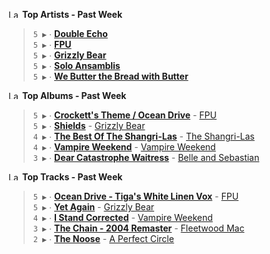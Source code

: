 <!--START_LASTFM_ARTISTS:{"period": "7day", "rows": 5}-->
<a href="https://last.fm" target="_blank"><img src="https://user-images.githubusercontent.com/17434202/215290617-e793598d-d7c9-428f-9975-156db1ba89cc.svg" alt="Last.fm Logo" width="18" height="13"/></a> **Top Artists - Past Week**

> `5 ▶️` ∙ **[Double Echo](https://www.last.fm/music/Double+Echo)**<br/>
> `5 ▶️` ∙ **[FPU](https://www.last.fm/music/FPU)**<br/>
> `5 ▶️` ∙ **[Grizzly Bear](https://www.last.fm/music/Grizzly+Bear)**<br/>
> `5 ▶️` ∙ **[Solo Ansamblis](https://www.last.fm/music/Solo+Ansamblis)**<br/>
> `5 ▶️` ∙ **[We Butter the Bread with Butter](https://www.last.fm/music/We+Butter+the+Bread+with+Butter)**<br/>
<!--END_LASTFM_ARTISTS-->

<!--START_LASTFM_ALBUMS:{"period": "7day", "rows": 5}-->
<a href="https://last.fm" target="_blank"><img src="https://user-images.githubusercontent.com/17434202/215290617-e793598d-d7c9-428f-9975-156db1ba89cc.svg" alt="Last.fm Logo" width="18" height="13"/></a> **Top Albums - Past Week**

> `5 ▶️` ∙ **[Crockett's Theme / Ocean Drive](https://www.last.fm/music/FPU/Crockett%27s+Theme+%2F+Ocean+Drive)** - [FPU](https://www.last.fm/music/FPU)<br/>
> `5 ▶️` ∙ **[Shields](https://www.last.fm/music/Grizzly+Bear/Shields)** - [Grizzly Bear](https://www.last.fm/music/Grizzly+Bear)<br/>
> `4 ▶️` ∙ **[The Best Of The Shangri-Las](https://www.last.fm/music/The+Shangri-Las/The+Best+Of+The+Shangri-Las)** - [The Shangri-Las](https://www.last.fm/music/The+Shangri-Las)<br/>
> `4 ▶️` ∙ **[Vampire Weekend](https://www.last.fm/music/Vampire+Weekend/Vampire+Weekend)** - [Vampire Weekend](https://www.last.fm/music/Vampire+Weekend)<br/>
> `3 ▶️` ∙ **[Dear Catastrophe Waitress](https://www.last.fm/music/Belle+and+Sebastian/Dear+Catastrophe+Waitress)** - [Belle and Sebastian](https://www.last.fm/music/Belle+and+Sebastian)<br/>
<!--END_LASTFM_ALBUMS-->

<!--START_LASTFM_TRACKS:{"period": "7day", "rows": 5}-->
<a href="https://last.fm" target="_blank"><img src="https://user-images.githubusercontent.com/17434202/215290617-e793598d-d7c9-428f-9975-156db1ba89cc.svg" alt="Last.fm Logo" width="18" height="13"/></a> **Top Tracks - Past Week**

> `5 ▶️` ∙ **[Ocean Drive - Tiga's White Linen Vox](https://www.last.fm/music/FPU/_/Ocean+Drive+-+Tiga%27s+White+Linen+Vox)** - [FPU](https://www.last.fm/music/FPU)<br/>
> `5 ▶️` ∙ **[Yet Again](https://www.last.fm/music/Grizzly+Bear/_/Yet+Again)** - [Grizzly Bear](https://www.last.fm/music/Grizzly+Bear)<br/>
> `4 ▶️` ∙ **[I Stand Corrected](https://www.last.fm/music/Vampire+Weekend/_/I+Stand+Corrected)** - [Vampire Weekend](https://www.last.fm/music/Vampire+Weekend)<br/>
> `3 ▶️` ∙ **[The Chain - 2004 Remaster](https://www.last.fm/music/Fleetwood+Mac/_/The+Chain+-+2004+Remaster)** - [Fleetwood Mac](https://www.last.fm/music/Fleetwood+Mac)<br/>
> `2 ▶️` ∙ **[The Noose](https://www.last.fm/music/A+Perfect+Circle/_/The+Noose)** - [A Perfect Circle](https://www.last.fm/music/A+Perfect+Circle)<br/>
<!--END_LASTFM_TRACKS-->